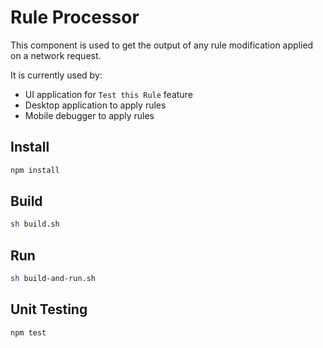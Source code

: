 # Rule Processor

This component is used to get the output of any rule modification applied on a network request.

It is currently used by:
- UI application for `Test this Rule` feature
- Desktop application to apply rules
- Mobile debugger to apply rules

## Install

```sh
npm install
```

## Build

```sh
sh build.sh
```

## Run

```sh
sh build-and-run.sh
```

## Unit Testing

```sh
npm test
```
